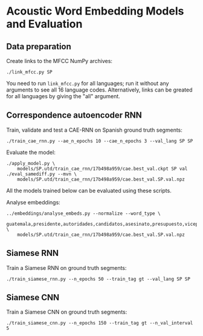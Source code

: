 Acoustic Word Embedding Models and Evaluation
=============================================

Data preparation
----------------
Create links to the MFCC NumPy archives:

    ./link_mfcc.py SP

You need to run `link_mfcc.py` for all languages; run it without any arguments
to see all 16 language codes. Alternatively, links can be greated for all
languages by giving the "all" argument.


Correspondence autoencoder RNN
------------------------------
Train, validate and test a CAE-RNN on Spanish ground truth segments:

    ./train_cae_rnn.py --ae_n_epochs 10 --cae_n_epochs 3 --val_lang SP SP

Evaluate the model:

    ./apply_model.py \
        models/SP.utd/train_cae_rnn/17b498a959/cae.best_val.ckpt SP val
    ./eval_samediff.py --mvn \
        models/SP.utd/train_cae_rnn/17b498a959/cae.best_val.SP.val.npz

All the models trained below can be evaluated using these scripts.

Analyse embeddings:

    ../embeddings/analyse_embeds.py --normalize --word_type \
        guatemala,presidente,autoridades,candidatos,asesinato,presupuesto,vicepresidente,negociaciones,netanyahu,social,explotaciones \
        models/SP.utd/train_cae_rnn/17b498a959/cae.best_val.SP.val.npz


Siamese RNN
-----------
Train a Siamese RNN on ground truth segments:

    ./train_siamese_rnn.py --n_epochs 50 --train_tag gt --val_lang SP SP


Siamese CNN
-----------
Train a Siamese CNN on ground truth segments:

    ./train_siamese_cnn.py --n_epochs 150 --train_tag gt --n_val_interval 5
